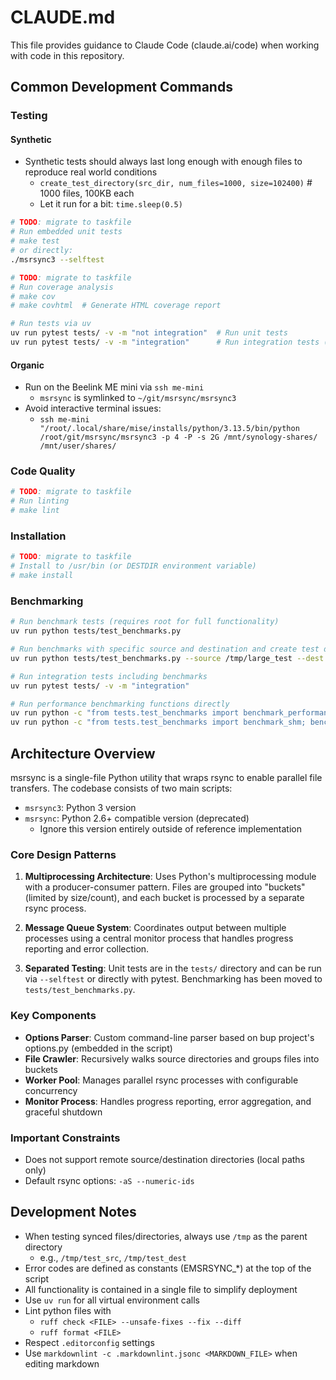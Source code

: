 # CLAUDE.md

This file provides guidance to Claude Code (claude.ai/code) when working with code in this repository.

## Common Development Commands

### Testing

#### Synthetic

- Synthetic tests should always last long enough with enough files to reproduce real world conditions
  - `create_test_directory(src_dir, num_files=1000, size=102400)`  # 1000 files, 100KB each
  - Let it run for a bit: `time.sleep(0.5)`

```bash
# TODO: migrate to taskfile
# Run embedded unit tests
# make test
# or directly:
./msrsync3 --selftest

# TODO: migrate to taskfile
# Run coverage analysis
# make cov
# make covhtml  # Generate HTML coverage report

# Run tests via uv
uv run pytest tests/ -v -m "not integration"  # Run unit tests
uv run pytest tests/ -v -m "integration"      # Run integration tests (requires rsync and multiprocessing)
```

#### Organic

- Run on the Beelink ME mini via `ssh me-mini`
  - `msrsync` is symlinked to `~/git/msrsync/msrsync3`
- Avoid interactive terminal issues: 
  - `ssh me-mini "/root/.local/share/mise/installs/python/3.13.5/bin/python /root/git/msrsync/msrsync3 -p 4 -P -s 2G /mnt/synology-shares/ /mnt/user/shares/`

### Code Quality

```bash
# TODO: migrate to taskfile
# Run linting
# make lint
```

### Installation

```bash
# TODO: migrate to taskfile
# Install to /usr/bin (or DESTDIR environment variable)
# make install
```

### Benchmarking

```bash
# Run benchmark tests (requires root for full functionality)
uv run python tests/test_benchmarks.py

# Run benchmarks with specific source and destination and create test data
uv run python tests/test_benchmarks.py --source /tmp/large_test --dest /tmp/dest_test --create-data 50000

# Run integration tests including benchmarks
uv run pytest tests/ -v -m "integration"

# Run performance benchmarking functions directly
uv run python -c "from tests.test_benchmarks import benchmark_performance; benchmark_performance(total_entries=1000)"
uv run python -c "from tests.test_benchmarks import benchmark_shm; benchmark_shm(total_entries=1000)"
```

## Architecture Overview

msrsync is a single-file Python utility that wraps rsync to enable parallel file transfers. The codebase consists of two main scripts:
- `msrsync3`: Python 3 version
- `msrsync`: Python 2.6+ compatible version (deprecated)
  - Ignore this version entirely outside of reference implementation

### Core Design Patterns

1. **Multiprocessing Architecture**: Uses Python's multiprocessing module with a producer-consumer pattern. Files are grouped into "buckets" (limited by size/count), and each bucket is processed by a separate rsync process.

2. **Message Queue System**: Coordinates output between multiple processes using a central monitor process that handles progress reporting and error collection.

3. **Separated Testing**: Unit tests are in the `tests/` directory and can be run via `--selftest` or directly with pytest. Benchmarking has been moved to `tests/test_benchmarks.py`.

### Key Components

- **Options Parser**: Custom command-line parser based on bup project's options.py (embedded in the script)
- **File Crawler**: Recursively walks source directories and groups files into buckets
- **Worker Pool**: Manages parallel rsync processes with configurable concurrency
- **Monitor Process**: Handles progress reporting, error aggregation, and graceful shutdown

### Important Constraints

- Does not support remote source/destination directories (local paths only)
- Default rsync options: `-aS --numeric-ids`

## Development Notes

- When testing synced files/directories, always use `/tmp` as the parent directory
  - e.g., `/tmp/test_src`, `/tmp/test_dest`
- Error codes are defined as constants (EMSRSYNC_*) at the top of the script
- All functionality is contained in a single file to simplify deployment
- Use `uv run` for all virtual environment calls
- Lint python files with
  - `ruff check <FILE> --unsafe-fixes --fix --diff`
  - `ruff format <FILE>`
- Respect `.editorconfig` settings
- Use `markdownlint -c .markdownlint.jsonc <MARKDOWN_FILE>` when editing markdown
